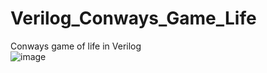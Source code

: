 # Verilog_Conways_Game_Life
Conways game of life in Verilog  
![image](https://github.com/user-attachments/assets/d1a9eeac-039d-4f1e-bd9e-4c8309fa6f1d)

